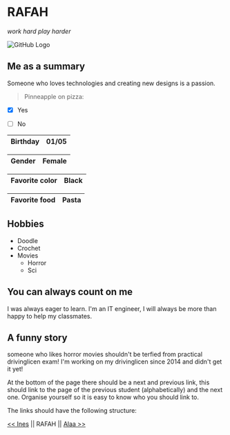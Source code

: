 
# RAFAH

*work hard play harder*


![GitHub Logo](https://scontent-bru2-1.xx.fbcdn.net/v/t1.0-9/15203194_1535441569816030_6094000928904463952_n.jpg?_nc_cat=109&_nc_oc=AQmGk2D79bhmO9zaTHzRL7VgQp9aHoWPAKbcLwpSM54nO0gr2fxSlICLpjRs4rkJ0KM&_nc_ht=scontent-bru2-1.xx&oh=59cb3f791afea439c9a2ddd2746b7fcb&oe=5DED4B16)



## Me as a summary
Someone who loves technologies and creating new designs is a passion.



>Pinneapple on pizza:
- [x] Yes 
- [ ]  No 


Birthday       | 01/05 
-------------- |------------ 

Gender         | Female
-------------- |------------

Favorite color | Black
---------------|----------

Favorite food  | Pasta
-------------  |------------





## Hobbies
* Doodle
* Crochet
* Movies 
  * Horror
  * Sci
  
  
  
## You can always count on me
I was always eager to learn. 
I'm an IT engineer, I will always be more than happy to help my classmates.




## A funny story

someone who likes horror movies shouldn't be terfied from practical drivinglicen exam!
I'm working on my drivinglicen since 2014 and didn't get it yet! 



At the bottom of the page there should be a next and previous link, this should link to the page of the previous student (alphabetically) and the next one.
Organise yourself so it is easy to know who you should link to.

The links should have the following structure:

[<< Ines](https://github.com/ALAASHO/markdown-/blob/master/README.md)  || RAFAH || [Alaa >>](https://github.com/ALAASHO/markdown-/blob/master/README.md)




